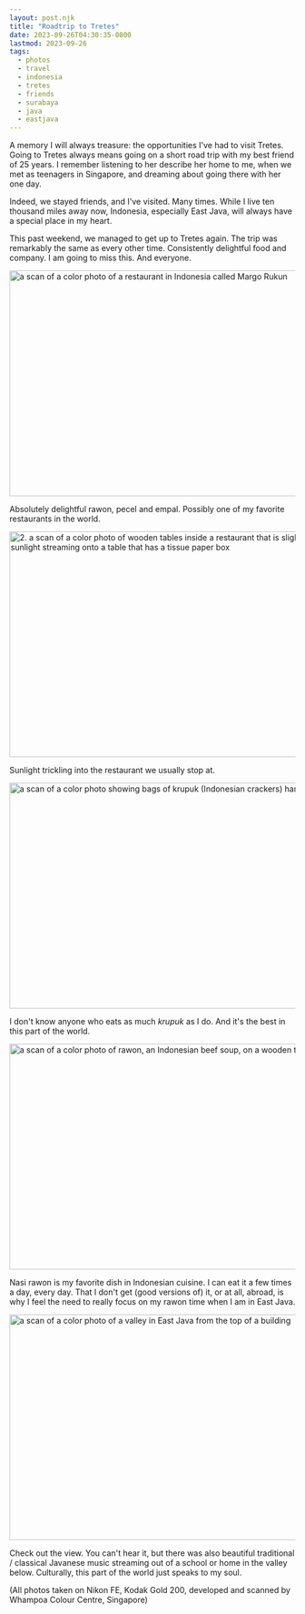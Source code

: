 ```yaml
---
layout: post.njk
title: "Roadtrip to Tretes"
date: 2023-09-26T04:30:35-0800
lastmod: 2023-09-26
tags:
  - photos
  - travel
  - indonesia
  - tretes
  - friends
  - surabaya
  - java
  - eastjava
---
```

A memory I will always treasure: the opportunities I've had to visit Tretes. Going to Tretes always means going on a short road trip with my best friend of 25 years. I remember listening to her describe her home to me, when we met as teenagers in Singapore, and dreaming about going there with her one day.

Indeed, we stayed friends, and I've visited. Many times. While I live ten thousand miles away now, Indonesia, especially East Java, will always have a special place in my heart.

This past weekend, we managed to get up to Tretes again. The trip was remarkably the same as every other time. Consistently delightful food and company. I am going to miss this. And everyone.

<img src="/img/001433300027.jpg" width="600" height="397" alt="a scan of a color photo of a restaurant in Indonesia called Margo Rukun">

Absolutely delightful rawon, pecel and empal. Possibly one of my favorite restaurants in the world.

<img src="/img/001433300017.jpg" width="600" height="397" alt="2. a scan of a color photo of wooden tables inside a restaurant that is slightly dark, with sunlight streaming onto a table that has a tissue paper box">

Sunlight trickling into the restaurant we usually stop at.

<img src="/img/001433300021.jpg" width="600" height="397" alt="a scan of a color photo showing bags of krupuk (Indonesian crackers) hanging">

I don't know anyone who eats as much *krupuk* as I do. And it's the best in this part of the world.

<img src="/img/001433300023.jpg" width="600" height="397" alt="a scan of a color photo of rawon, an Indonesian beef soup, on a wooden table with tea">

Nasi rawon is my favorite dish in Indonesian cuisine. I can eat it a few times a day, every day. That I don't get (good versions of) it, or at all, abroad, is why I feel the need to really focus on my rawon time when I am in East Java.

<img src="/img/001433300009.jpg" width="600" height="397" alt="a scan of a color photo of a valley in East Java from the top of a building">

Check out the view. You can't hear it, but there was also beautiful traditional / classical Javanese music streaming out of a school or home in the valley below. Culturally, this part of the world just speaks to my soul.

(All photos taken on Nikon FE, Kodak Gold 200, developed and scanned by Whampoa Colour Centre, Singapore)



